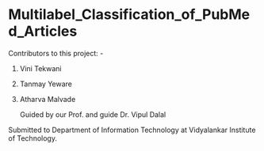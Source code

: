 # Multilabel_Classification_of_PubMed_Articles

Contributors to this project: -
1) Vini Tekwani
2) Tanmay Yeware
3) Atharva Malvade

   Guided by our Prof. and guide Dr. Vipul Dalal

Submitted to Department of Information Technology at Vidyalankar Institute of Technology.
